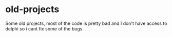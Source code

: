 # old-projects
Some old projects, most of the code is pretty bad and I don't have access to delphi so i cant fix some of the bugs.
